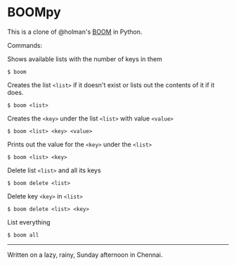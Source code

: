 # BOOMpy

This is a clone of @holman's [BOOM](https://github.com/holman/BOOM) in Python.

Commands:

Shows available lists with the number of keys in them

    $ boom

Creates the list `<list>` if it doesn't exist or lists out the contents of it if
it does.

    $ boom <list>

Creates the `<key>` under the list `<list>` with value `<value>`

    $ boom <list> <key> <value>

Prints out the value for the `<key>` under the `<list>`

    $ boom <list> <key>

Delete list `<list>` and all its keys

    $ boom delete <list>

Delete key `<key>` in `<list>`

    $ boom delete <list> <key>

List everything

    $ boom all

---

Written on a lazy, rainy, Sunday afternoon in Chennai.
